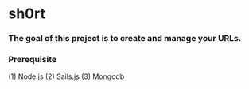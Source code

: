 # sh0rt
### The goal of this project is to create and  manage your URLs.

### Prerequisite
(1) Node.js
(2) Sails.js
(3) Mongodb

